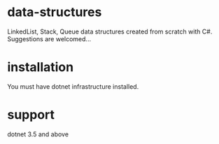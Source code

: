 # data-structures
LinkedList, Stack, Queue data structures created from scratch with C#. Suggestions are welcomed...

# installation
You must have dotnet infrastructure installed.

# support
dotnet 3.5 and above

